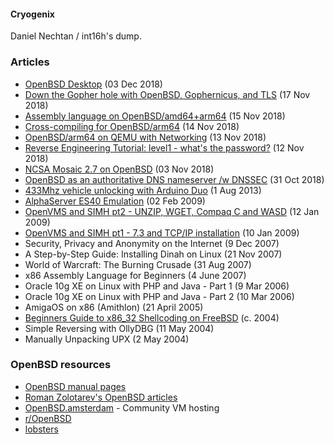 #### Cryogenix
Daniel Nechtan / int16h's dump.

### Articles
* [OpenBSD Desktop](openbsd_desktop.html "2018-12-03") (03 Dec 2018)
* [Down the Gopher hole with OpenBSD, Gophernicus, and TLS](gophernicus.html "2018-11-17") (17 Nov 2018)
* [Assembly language on OpenBSD/amd64+arm64](OpenBSD_assembly.html "2018-11-15") (15 Nov 2018)
* [Cross-compiling for OpenBSD/arm64](cross_compiling_openbsd_arm64.html "2018-11-14") (14 Nov 2018) 
* [OpenBSD/arm64 on QEMU with Networking](OpenBSD_arm64_qemu.html "2018-11-13") (13 Nov 2018)
* [Reverse Engineering Tutorial: level1 - what's the password?](RET_level1.html "2018-11-12") (12 Nov 2018)
* [NCSA Mosaic 2.7 on OpenBSD](NCSA_Mosaic_OpenBSD.html "2018-11-03") (03 Nov 2018)
* [OpenBSD as an authoritative DNS nameserver /w DNSSEC](openbsd_nameserver.html "2018-10-31") (31 Oct 2018)
* [433Mhz vehicle unlocking with Arduino Duo](arduino_433mhz.html "2013-08-01") (1 Aug 2013)
* [AlphaServer ES40 Emulation](AlphaServer_ES40_Emulation.html "2009-02-02") (02 Feb 2009)
* [OpenVMS and SIMH pt2 - UNZIP, WGET, Compaq C and WASD](OpenVMS_and_SIMH_pt2.html "2009-01-12") (12 Jan 2009)
* [OpenVMS and SIMH pt1 - 7.3 and TCP/IP installation](OpenVMS_and_SIMH_pt1.html "2009-01-10") (10 Jan 2009) 
* Security, Privacy and Anonymity on the Internet (9 Dec 2007)
* A Step-by-Step Guide: Installing Dinah on Linux (21 Nov 2007)
* World of Warcraft: The Burning Crusade (31 Aug 2007)
* x86 Assembly Language for Beginners (4 June 2007)
* Oracle 10g XE on Linux with PHP and Java - Part 1 (9 Mar 2006)
* Oracle 10g XE on Linux with PHP and Java - Part 2 (10 Mar 2006)
* AmigaOS on x86 (Amithlon) (21 April 2005)
* [Beginners Guide to x86_32 Shellcoding on FreeBSD](shellcoding_on_freebsd.html "2004-06-01") (c. 2004)
* Simple Reversing with OllyDBG (11 May 2004)
* Manually Unpacking UPX (2 May 2004)

### OpenBSD resources
* [OpenBSD manual pages](https://man.openbsd.org/)
* [Roman Zolotarev's OpenBSD articles](https://rgz.ee/openbsd/)
* [OpenBSD.amsterdam](https://openbsd.amsterdam/) - Community VM hosting
* [r/OpenBSD](https://reddit.com/r/openbsd)
* [lobsters](https://lobste.rs)
